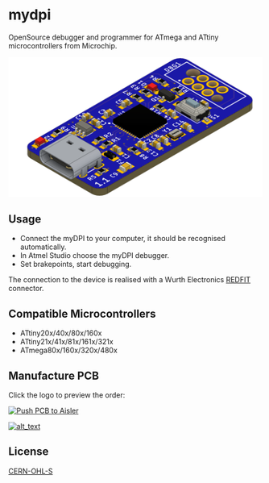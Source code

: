 # mydpi
OpenSource debugger and programmer for ATmega and ATtiny microcontrollers from Microchip.

<p align="center">
  <img width="512" src="/renders/20200423_myDPI_V1.1.png">
</p>

## Usage
+ Connect the myDPI to your computer, it should be recognised automatically. 
+ In Atmel Studio choose the myDPI debugger.
+ Set brakepoints, start debugging.

The connection to the device is realised with a Wurth Electronics [REDFIT](https://www.we-online.com/web/en/electronic_components/produkte_pb/produktinnovationen/redfit.php)
connector.

## Compatible Microcontrollers
+ ATtiny20x/40x/80x/160x
+ ATtiny21x/41x/81x/161x/321x
+ ATmega80x/160x/320x/480x

## Manufacture PCB
Click the logo to preview the order:

[![Push PCB to Aisler](https://cdn.aisler.net/packs/static/e01c7ccf5352ef837a15.png)](https://aisler.net/p/new?url=https://raw.githubusercontent.com/jrzwee/mydpi/master/hardware/mydpi.brd&ref=github)


[<img alt="alt_text" src="https://cdn.aisler.net/packs/static/e01c7ccf5352ef837a15.png">](https://aisler.net/p/new?url=https://raw.githubusercontent.com/jrzwee/mydpi/master/hardware/mydpi.brd&ref=github)


## License
[CERN-OHL-S](https://ohwr.org/cern_ohl_s_v2.pdf)
